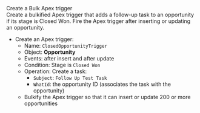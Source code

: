 <div class="th-challenge__requirements-content"><div class="slds-text-heading_small tds-text_bold slds-m-bottom_large">Create a Bulk Apex trigger</div><div class="th-challenge__description">Create a bulkified Apex trigger that adds a follow-up task to an opportunity if its stage is Closed Won. Fire the Apex trigger after inserting or updating an opportunity.</div><ul class="slds-m-top_large"><li>Create an Apex trigger:
<ul>
     <li>Name: <code>ClosedOpportunityTrigger</code></li>
    <li>Object: <strong>Opportunity</strong></li>
    <li>Events: after insert and after update</li>
    <li>Condition: Stage is <code>Closed Won</code></li>
    <li>Operation: Create a task:
        <ul>
            <li><code>Subject</code>: <code>Follow Up Test Task</code></li>
            <li><code>WhatId</code>: the opportunity ID (associates the task with the opportunity)</li>
        </ul>
    </li>
    <li>Bulkify the Apex trigger so that it can insert or update 200 or more opportunities</li>
</ul>
</li></ul></div>
